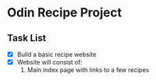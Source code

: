 # Odin Recipe Project

## Task List
- [x] Build a basic recipe website
- [X] Website will consist of:
    1. Main index page with links to a few recipes